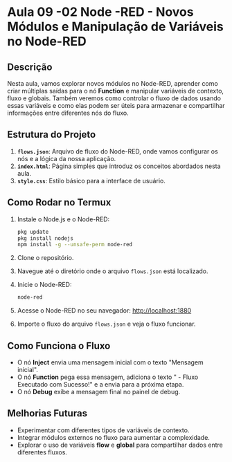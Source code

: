 # Aula 09 -02 Node -RED - Novos Módulos e Manipulação de Variáveis no Node-RED

## Descrição
Nesta aula, vamos explorar novos módulos no Node-RED, aprender como criar múltiplas saídas para o nó **Function** e manipular variáveis de contexto, fluxo e globais. Também veremos como controlar o fluxo de dados usando essas variáveis e como elas podem ser úteis para armazenar e compartilhar informações entre diferentes nós do fluxo.

## Estrutura do Projeto

1. **`flows.json`**: Arquivo de fluxo do Node-RED, onde vamos configurar os nós e a lógica da nossa aplicação.
2. **`index.html`**: Página simples que introduz os conceitos abordados nesta aula.
3. **`style.css`**: Estilo básico para a interface de usuário.

## Como Rodar no Termux

1. Instale o Node.js e o Node-RED:
    ```bash
    pkg update
    pkg install nodejs
    npm install -g --unsafe-perm node-red
    ```

2. Clone o repositório.

3. Navegue até o diretório onde o arquivo `flows.json` está localizado.

4. Inicie o Node-RED:
    ```bash
    node-red
    ```

5. Acesse o Node-RED no seu navegador: [http://localhost:1880](http://localhost:1880)

6. Importe o fluxo do arquivo `flows.json` e veja o fluxo funcionar.

## Como Funciona o Fluxo

- O nó **Inject** envia uma mensagem inicial com o texto "Mensagem inicial".
- O nó **Function** pega essa mensagem, adiciona o texto " - Fluxo Executado com Sucesso!" e a envia para a próxima etapa.
- O nó **Debug** exibe a mensagem final no painel de debug.

## Melhorias Futuras
- Experimentar com diferentes tipos de variáveis de contexto.
- Integrar módulos externos no fluxo para aumentar a complexidade.
- Explorar o uso de variáveis **flow** e **global** para compartilhar dados entre diferentes fluxos.

```
